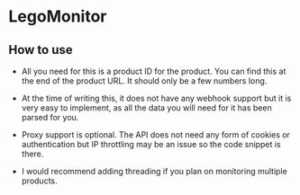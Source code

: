 # LegoMonitor

## How to use
- All you need for this is a product ID for the product. You can find this at the end of the product URL. It should only be a few numbers long.
- At the time of writing this, it does not have any webhook support but it is very easy to implement, as all the data you will need for it has been parsed for you.
- Proxy support is optional. The API does not need any form of cookies or authentication but IP throttling may be an issue so the code snippet is there.

- I would recommend adding threading if you plan on monitoring multiple products.
